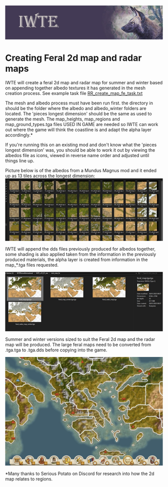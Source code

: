 ![IWTE banner](../IWTEgithub_images/IWTEbanner.jpg)
# Creating Feral 2d map and radar maps

IWTE will create a feral 2d map and radar map for summer and winter based on appending together albedo textures it has generated in the mesh creation process.  See example task file [RR_create_map_fe_task.txt](https://github.com/makanyane/IWTE/blob/main/task_file_examples/RR_create_map_fe_task.txt)

The mesh and albedo process must have been run first. the directory in should be the folder where the albedo and albedo_winter folders are located. The 'pieces longest dimension' should be the same as used to generate the mesh. The map_heights, map_regions and map_ground_types.tga files USED IN GAME are needed so IWTE can work out where the game will think the coastline is and adapt the alpha layer accordingly.*

If you're running this on an existing mod and don't know what the 'pieces longest dimension' was, you should be able to work it out by viewing the albedos file as icons, viewed in reverse name order and adjusted until things line up. 

Picture below is of the albedos from a Mundus Magnus mod and it ended up as 13 tiles across the longest dimension:
![RR_feral_map_from_albedos](../IWTEgithub_images/RR_feral_map_from_albedos.jpg)

IWTE will append the dds files previously produced for albedos together, some shading is also applied taken from the information in the previously produced materials, the alpha layer is created from information in the map_*.tga files requested.

![RR_feral_map](../IWTEgithub_images/RR_feral_map.jpg)

Summer and winter versions sized to suit the Feral 2d map and the radar map will be produced.  The large feral maps need to be converted from .tga.tga to .tga.dds before copying into the game.

![RR_feral_map_in_game](../IWTEgithub_images/RR_feral_map_in_game.jpg)


*Many thanks to Serious Potato on Discord for research into how the 2d map relates to regions.
